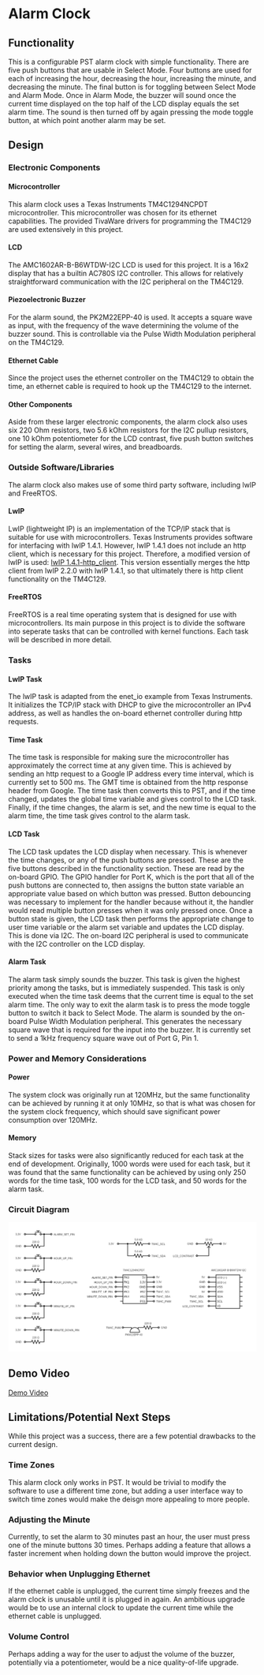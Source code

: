 # Alarm Clock

## Functionality

This is a configurable PST alarm clock with simple functionality. There are 
five push buttons that are usable in Select Mode. Four buttons are used for 
each of increasing the hour, decreasing the hour, increasing the minute, and 
decreasing the minute. The final button is for toggling between Select Mode 
and Alarm Mode. Once in Alarm Mode, the buzzer will sound once the current 
time displayed on the top half of the LCD display equals the set alarm time. 
The sound is then turned off by again pressing the mode toggle button, at 
which point another alarm may be set.  

## Design

### Electronic Components

#### Microcontroller

This alarm clock uses a Texas Instruments TM4C1294NCPDT microcontroller. This 
microcontroller was chosen for its ethernet capabilities. The provided 
TivaWare drivers for programming the TM4C129 are used extensively in this 
project.  

#### LCD

The AMC1602AR-B-B6WTDW-I2C LCD is used for this project. It is a 16x2 display 
that has a builtin AC780S I2C controller. This allows for relatively 
straightforward communication with the I2C peripheral on the TM4C129.  

#### Piezoelectronic Buzzer

For the alarm sound, the PK2M22EPP-40 is used. It accepts a square wave as 
input, with the frequency of the wave determining the volume of the buzzer 
sound. This is controllable via the Pulse Width Modulation peripheral on the 
TM4C129.  

#### Ethernet Cable

Since the project uses the ethernet controller on the TM4C129 to obtain the 
time, an ethernet cable is required to hook up the TM4C129 to the internet.  

#### Other Components

Aside from these larger electronic components, the alarm clock also uses six 
220 Ohm resistors, two 5.6 kOhm resistors for the I2C pullup resistors, one 10 
kOhm potentiometer for the LCD contrast, five push button switches for setting 
the alarm, several wires, and breadboards.

### Outside Software/Libraries

The alarm clock also makes use of some third party software, including lwIP 
and FreeRTOS.  

#### LwIP

LwIP (lightweight IP) is an implementation of the TCP/IP stack that is 
suitable for use with microcontrollers. Texas Instruments provides software 
for interfacing with lwIP 1.4.1. However, lwIP 1.4.1 does not include an http 
client, which is necessary for this project. Therefore, a modified version of 
lwIP is used: [lwIP 1.4.1-http_client](https://github.com/zombie782/lwip-1.4.1-http_client). This version essentially merges the http 
client from lwIP 2.2.0 with lwIP 1.4.1, so that ultimately there is http 
client functionality on the TM4C129.  

#### FreeRTOS

FreeRTOS is a real time operating system that is designed for use with 
microcontrollers. Its main purpose in this project is to divide the software 
into seperate tasks that can be controlled with kernel functions. Each task 
will be described in more detail.  

### Tasks

#### LwIP Task

The lwIP task is adapted from the enet_io example from Texas Instruments. It 
initializes the TCP/IP stack with DHCP to give the microcontroller an IPv4 
address, as well as handles the on-board ethernet controller during http 
requests.  

#### Time Task

The time task is responsible for making sure the microcontroller has 
approximately the correct time at any given time. This is achieved by sending 
an http request to a Google IP address every time interval, which is currently 
set to 500 ms. The GMT time is obtained from the http response header from 
Google. The time task then converts this to PST, and if the time changed, 
updates the global time variable and gives control to the LCD task. Finally, 
if the time changes, the alarm is set, and the new time is equal to the alarm 
time, the time task gives control to the alarm task.  

#### LCD Task

The LCD task updates the LCD display when necessary. This is whenever the time 
changes, or any of the push buttons are pressed. These are the five buttons 
described in the functionality section. These are read by the on-board GPIO. 
The GPIO handler for Port K, which is the port that all of the push buttons 
are connected to, then assigns the button state variable an appropriate value 
based on which button was pressed. Button debouncing was necessary to 
implement for the handler because without it, the handler would read multiple 
button presses when it was only pressed once. Once a button state is given, 
the LCD task then performs the appropriate change to user time variable or the 
alarm set variable and updates the LCD display. This is done via I2C. The 
on-board I2C peripheral is used to communicate with the I2C controller on the 
LCD display.  

#### Alarm Task

The alarm task simply sounds the buzzer. This task is given the highest 
priority among the tasks, but is immediately suspended. This task is only 
executed when the time task deems that the current time is equal to the set 
alarm time. The only way to exit the alarm task is to press the mode toggle 
button to switch it back to Select Mode. The alarm is sounded by the on-board 
Pulse Width Modulation peripheral. This generates the necessary square wave 
that is required for the input into the buzzer. It is currently set to send a 
1kHz frequency square wave out of Port G, Pin 1.  

### Power and Memory Considerations

#### Power

The system clock was originally run at 120MHz, but the same functionality can 
be achieved by running it at only 10MHz, so that is what was chosen for the 
system clock frequency, which should save significant power consumption over 
120MHz.  

#### Memory

Stack sizes for tasks were also significantly reduced for each task at the end 
of development. Originally, 1000 words were used for each task, but it was 
found that the same functionality can be achieved by using only 250 words for 
the time task, 100 words for the LCD task, and 50 words for the alarm task.  

### Circuit Diagram

![Circuit Diagram of the Alarm Clock](circuit_diagram.png)  

## Demo Video

[Demo Video](https://youtu.be/dp4kvePA2nc)

## Limitations/Potential Next Steps

While this project was a success, there are a few potential drawbacks to the 
current design.  

### Time Zones

This alarm clock only works in PST. It would be trivial to modify the software 
to use a different time zone, but adding a user interface way to switch time 
zones would make the deisgn more appealing to more people.  

### Adjusting the Minute

Currently, to set the alarm to 30 minutes past an hour, the user must press 
one of the minute buttons 30 times. Perhaps adding a feature that allows a 
faster increment when holding down the button would improve the project.  

### Behavior when Unplugging Ethernet

If the ethernet cable is unplugged, the current time simply freezes and the 
alarm clock is unusable until it is plugged in again. An ambitious upgrade 
would be to use an internal clock to update the current time while the 
ethernet cable is unplugged.  

### Volume Control

Perhaps adding a way for the user to adjust the volume of the buzzer, 
potentially via a potentiometer, would be a nice quality-of-life upgrade.  